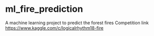 # ml_fire_prediction
A machine learning project to predict the forest fires
Competition link https://www.kaggle.com/c/logicalrhythm18-fire
